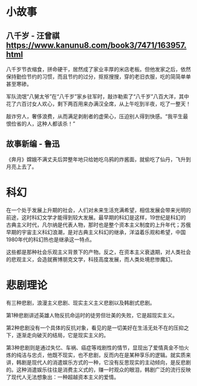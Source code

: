 # 小故事

## 八千岁 - 汪曾祺 https://www.kanunu8.com/book3/7471/163957.html

八千岁节衣缩食，拼命硬干，居然成了家业丰厚的米店老板。但他发家之后，依然保持勤俭节约的习惯，而且节约的过分，抠抠搜搜，穿的老旧衣服，吃的简简单单甚至寒碜。

军队流氓“八舅太爷”在“八千岁”家乡驻军时，敲诈勒索了“八千岁”八百大洋，其中花了六百讨女人欢心，剩下两百用来办满汉全席，从上午吃到半夜，吃了一整天！

敲诈穷人，奢侈浪费，从而满足剥削者的虚荣心，压迫别人得到快感。“我平生最恨俭省的人，这种人都该杀！”

## 故事新编 - 鲁迅

《奔月》嫦娥不满丈夫后羿整年地只给她吃乌鸦的炸酱面，就偷吃了仙丹，飞升到月亮上去了。

# 科幻

在一个处于发展上升期的社会，人们对未来生活充满希望，相信发展会带来光明的前途，这时科幻文学才能得到较大发展。最早期的科幻是这样，19世纪是科幻的古典主义时代，凡尔纳是代表人物，那时也是整个资本主义制度的上升年代；苏俄早期的宇宙主义科幻浪潮，是对古典主义科幻的继承，洋溢着乐观和希望，中国1980年代的科幻热也是继承这一特点。

这些都是那种社会乐观主义背景下的产物。反之，在资本主义衰退期，对人类社会的悲观主义，会造就赛博朋克文学，科技高度发展，而人类处境悲惨魔幻。

# 悲剧理论

有三种悲剧，浪漫主义悲剧、现实主义主义悲剧以及韩剧式悲剧。

第1种悲剧讲述英雄人物反抗命运时的徒劳但壮美的失败，它是超现实主义。

第2种悲剧没有一个具体的反抗对象，看见的是一切美好在生活无处不在的压抑之下，逐渐走向破灭的结局，它是现实主义的。

第3种悲剧则是通过失忆、车祸、癌症等戏剧性的情节，显现出了爱情真金不怕火炼的纯洁与忠贞，他既不现实，也不悲剧，反而内在是某种享乐的逻辑。就实质来讲，韩剧是现代人的消遣娱乐方式的一种，它没有反思现实的主动倾向，是反悲剧的。这种消遣娱乐往往是消费主义式的，赚一时观众的眼泪，韩剧广泛的流行反映了现代人无法想象出：一种超越资本主义的爱情。
